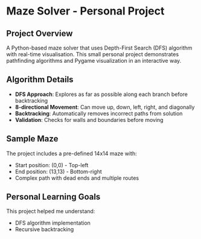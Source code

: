 # Maze Solver - Personal Project

##  Project Overview
A Python-based maze solver that uses Depth-First Search (DFS) algorithm with real-time visualisation. This small personal project demonstrates pathfinding algorithms and Pygame visualization in an interactive way.


##  Algorithm Details
- **DFS Approach**: Explores as far as possible along each branch before backtracking
- **8-directional Movement**: Can move up, down, left, right, and diagonally
- **Backtracking**: Automatically removes incorrect paths from solution
- **Validation**: Checks for walls and boundaries before moving

## Sample Maze
The project includes a pre-defined 14x14 maze with:
- Start position: (0,0) - Top-left
- End position: (13,13) - Bottom-right
- Complex path with dead ends and multiple routes

## Personal Learning Goals
This project helped me understand:
- DFS algorithm implementation
- Recursive backtracking

